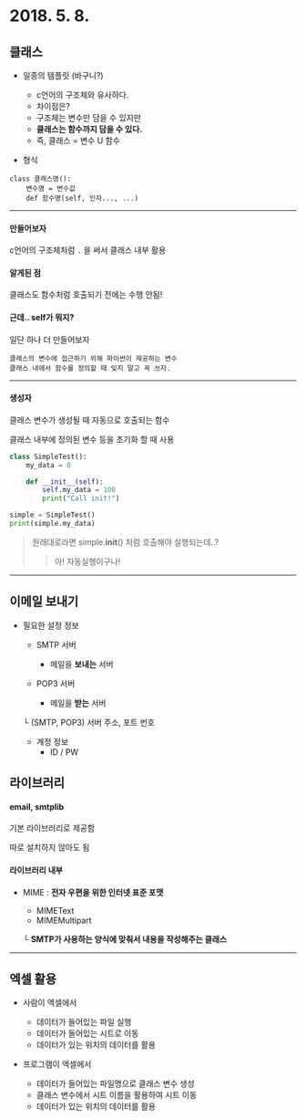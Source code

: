 # 2018. 5. 8.

## 클래스

* 일종의 템플릿 (바구니?)
    - c언어의 구조체와 유사하다.
    - 차이점은?
    - 구조체는 변수만 담을 수 있지만
    - **클래스는 함수까지 담을 수 있다.**
    - 즉, 클래스 = 변수 U 함수

* 형식

```
class 클래스명():
    변수명 = 변수값
    def 함수명(self, 인자..., ...)
```

----

#### 만들어보자

c언어의 구조체처럼 `.` 을 써서 클래스 내부 활용

#### 알게된 점

클래스도 함수처럼 호출되기 전에는 수행 안됨!

#### 근데.. self가 뭐지?

일단 하나 더 만들어보자

```
클래스의 변수에 접근하기 위해 파이썬이 제공하는 변수
클래스 내에서 함수를 정의할 때 잊지 말고 꼭 쓰자.
```

---

#### 생성자

클래스 변수가 생성될 때 자동으로 호출되는 함수

클래스 내부에 정의된 변수 등을 초기화 할 때 사용

```python
class SimpleTest():
    my_data = 0

    def __init__(self):
        self.my_data = 100
        print("Call init!")

simple = SimpleTest()
print(simple.my_data)
```

> 원래대로라면 simple.__init__() 처럼 호출해야 실행되는데..?
>> 아! 자동실행이구나!

---

## 이메일 보내기

* 필요한 설정 정보
    - SMTP 서버
        - 메일을 **보내는** 서버

    - POP3 서버
        - 메일을 **받는** 서버

    └ (SMTP, POP3) 서버 주소, 포트 번호

    - 계정 정보
        - ID / PW

## 라이브러리

#### email, smtplib

기본 라이브러리로 제공함

따로 설치하지 않아도 됨

#### 라이브러리 내부

* MIME : **전자 우편을 위한 인터넷 표준 포맷**
    - MIMEText
    - MIMEMultipart
    
    └ **SMTP가 사용하는 양식에 맞춰서 내용을 작성해주는 클래스**

---

## 엑셀 활용

* 사람이 엑셀에서
    - 데이터가 들어있는 파일 실행
    - 데이터가 들어있는 시트로 이동
    - 데이터가 있는 위치의 데이터를 활용

* 프로그램이 엑셀에서
    - 데이터가 들어있는 파일명으로 클래스 변수 생성
    - 클래스 변수에서 시트 이름을 활용하여 시트 이동
    - 데이터가 있는 위치의 데이터를 활용